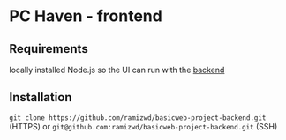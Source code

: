 # PC Haven - frontend

## Requirements
locally installed Node.js so the UI can run with the [backend](https://github.com/ramizwd/basicweb-project-backend) 

## Installation
`git clone https://github.com/ramizwd/basicweb-project-backend.git` (HTTPS) or `git@github.com:ramizwd/basicweb-project-backend.git` (SSH)
